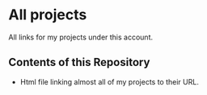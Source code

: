 # All projects
All links for my projects under this account.

## Contents of this Repository

- Html file linking almost all of my projects to their URL.
